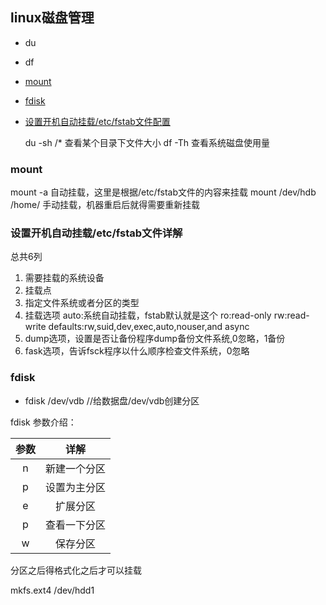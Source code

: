## linux磁盘管理

* du
* df
* [mount](#mount) 
* [fdisk](#fdisk)
* [设置开机自动挂载/etc/fstab文件配置](#设置开机自动挂载/etc/fstab文件配置)

  du -sh /*   查看某个目录下文件大小
  df -Th      查看系统磁盘使用量

### mount
  mount -a 自动挂载，这里是根据/etc/fstab文件的内容来挂载
  mount /dev/hdb /home/ 手动挂载，机器重启后就得需要重新挂载

### 设置开机自动挂载/etc/fstab文件详解

总共6列

1. 需要挂载的系统设备
2. 挂载点
3. 指定文件系统或者分区的类型
4. 挂载选项
  auto:系统自动挂载，fstab默认就是这个
  ro:read-only
  rw:read-write
  defaults:rw,suid,dev,exec,auto,nouser,and async
5. dump选项，设置是否让备份程序dump备份文件系统,0忽略，1备份
6. fask选项，告诉fsck程序以什么顺序检查文件系统，0忽略

### fdisk

* fdisk /dev/vdb  //给数据盘/dev/vdb创建分区

fdisk 参数介绍：

| 参数 | 详解 |
| :------: | :------: |
| n | 新建一个分区 |
| p | 设置为主分区 |
| e | 扩展分区 |
| p | 查看一下分区 |
| w | 保存分区 |

分区之后得格式化之后才可以挂载
 
mkfs.ext4 /dev/hdd1
